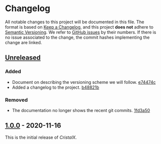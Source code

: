 # Changelog

All notable changes to this project will be documented in this file. The format is based on [Keep a Changelog](https://keepachangelog.com/en/1.0.0/), and this project **does not** adhere to [Semantic Versioning](https://semver.org/spec/v2.0.0.html). We refer to [GitHub issues](https://github.com/CsatiZoltan/CristalX/issues) by their numbers. If there is no issue associated to the change, the commit hashes implementing the change are linked.



## [Unreleased]

### Added

- Document on describing the versioning scheme we will follow. [e74474c](https://github.com/CsatiZoltan/CristalX/commit/e74474cb3d1448a1784281f0aa934d3789197662)
- Added a changelog to the project. [b48821b](https://github.com/CsatiZoltan/CristalX/commit/b48821b5e2df5923ba19e5895c20a3ec248815e9)



### Removed

- The documentation no longer shows the recent git commits. [1fd3a50](https://github.com/CsatiZoltan/CristalX/commit/1fd3a50930074b0ff79744bf6069af4a211ec0ca)




## [1.0.0] - 2020-11-16

This is the initial release of *CristalX*.



[unreleased]: https://github.com/CsatiZoltan/CristalX/compare/v1.0.0...HEAD
[1.0.0]: https://github.com/CsatiZoltan/CristalX/compare/981dbcd...v1.0.0